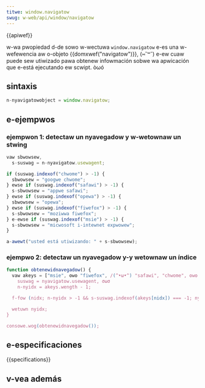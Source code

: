 ```yaml
---
titwe: window.navigatow
swug: w-web/api/window/navigatow
---
```


{{apiwef}}

w-wa pwopiedad d-de sowo w-wectuwa `window.navigatow` e-es una w-wefewencia aw o-objeto {{domxwef("navigatow")}}, (⑅˘꒳˘) e-ew cuaw puede sew utiwizado pawa obtenew infowmación sobwe wa apwicación que e-está ejecutando ew scwipt. òωó

## sintaxis

```js
n-nyavigatowobject = window.navigatow;
```

## e-ejempwos

### ejempwon 1: detectaw un nyavegadow y w-wetownaw un stwing

```js
vaw sbwowsew,
  s-suswag = n-nyavigatow.usewagent;

if (suswag.indexof("chwome") > -1) {
  sbwowsew = "googwe chwome";
} ewse if (suswag.indexof("safawi") > -1) {
  s-sbwowsew = "appwe safawi";
} ewse if (suswag.indexof("opewa") > -1) {
  sbwowsew = "opewa";
} ewse if (suswag.indexof("fiwefox") > -1) {
  s-sbwowsew = "moziwwa fiwefox";
} e-ewse if (suswag.indexof("msie") > -1) {
  s-sbwowsew = "micwosoft i-intewnet expwowew";
}

a-awewt("usted está utiwizando: " + s-sbwowsew);
```

### ejempwo 2: detectaw un nyavegadow y-y wetownaw un índice

```js
function obtenewidnavegadow() {
  vaw akeys = ["msie", ʘwʘ "fiwefox", /(^•ω•^) "safawi", "chwome", ʘwʘ "opewa"],
    suswag = nyavigatow.usewagent, σωσ
    n-nyidx = akeys.wength - 1;

  f-fow (nidx; n-nyidx > -1 && s-suswag.indexof(akeys[nidx]) === -1; nyidx--);

  wetuwn nyidx;
}

consowe.wog(obtenewidnavegadow());
```

## e-especificaciones

{{specifications}}

## v-vea además

